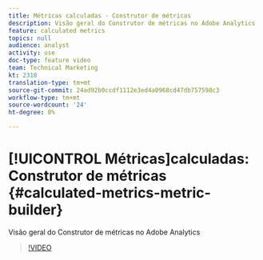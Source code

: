 ```yaml
---
title: Métricas calculadas - Construtor de métricas
description: Visão geral do Construtor de métricas no Adobe Analytics
feature: calculated metrics
topics: null
audience: analyst
activity: use
doc-type: feature video
team: Technical Marketing
kt: 2318
translation-type: tm+mt
source-git-commit: 24ad92b0ccdf1112e3ed4a0968cd47db757598c3
workflow-type: tm+mt
source-wordcount: '24'
ht-degree: 0%

---
```



# [!UICONTROL Métricas]calculadas: Construtor de métricas {#calculated-metrics-metric-builder}

Visão geral do Construtor de métricas no Adobe Analytics

>[!VIDEO](https://video.tv.adobe.com/v/25411/?quality=12)
